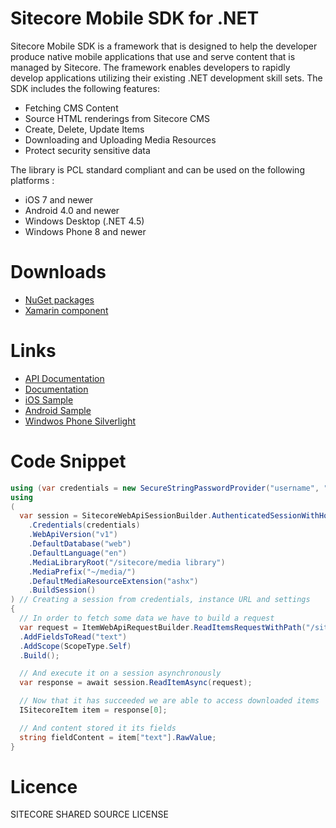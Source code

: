 Sitecore Mobile SDK for .NET
========

Sitecore Mobile SDK is a framework that is designed to help the developer produce native mobile applications that use and serve content that is managed by Sitecore. The framework enables developers to rapidly develop applications utilizing their existing .NET development skill sets. 
The SDK includes the following features:

* Fetching CMS Content
* Source HTML renderings from Sitecore CMS
* Create, Delete, Update Items
* Downloading and Uploading Media Resources
* Protect security sensitive data

The library is PCL standard compliant and can be used on the following platforms :

* iOS 7 and newer
* Android 4.0 and newer
* Windows Desktop (.NET 4.5)
* Windows Phone 8 and newer

# Downloads
- [NuGet packages](https://www.nuget.org/packages?q=Sitecore+Mobile+SDK)
- [Xamarin component](https://components.xamarin.com/view/sitecore.mobile.sdk?version=1.0)

# Links
- [API Documentation](http://sitecore.github.io/sitecore-xamarin-pcl-sdk/v1.0/)
- [Documentation](https://doc.sitecore.net)
- [iOS Sample](https://github.com/Sitecore/sitecore-xamarin-pcl-sdk/tree/master/app/WhiteLabel/iOS)
- [Android Sample](https://github.com/Sitecore/sitecore-xamarin-pcl-sdk/tree/master/app/WhiteLabel/Android/WhiteLabel-Android)
- [Windwos Phone Silverlight](https://github.com/Sitecore/sitecore-xamarin-pcl-sdk/tree/master/app/WhiteLabel/WindwosPhoneSilverlight/WhiteLabel-WindowsPhoneSilverlight)


# Code Snippet
```csharp
using (var credentials = new SecureStringPasswordProvider("username", "password")) // providing secure credentials
using 
(
  var session = SitecoreWebApiSessionBuilder.AuthenticatedSessionWithHost(instanceUrl)
    .Credentials(credentials)
    .WebApiVersion("v1")
    .DefaultDatabase("web")
    .DefaultLanguage("en")
    .MediaLibraryRoot("/sitecore/media library")
    .MediaPrefix("~/media/")
    .DefaultMediaResourceExtension("ashx")
    .BuildSession()
) // Creating a session from credentials, instance URL and settings
{
  // In order to fetch some data we have to build a request
  var request = ItemWebApiRequestBuilder.ReadItemsRequestWithPath("/sitecore/content/home")
  .AddFieldsToRead("text")
  .AddScope(ScopeType.Self)
  .Build();

  // And execute it on a session asynchronously
  var response = await session.ReadItemAsync(request);

  // Now that it has succeeded we are able to access downloaded items
  ISitecoreItem item = response[0];

  // And content stored it its fields
  string fieldContent = item["text"].RawValue;
}
```
# Licence
SITECORE SHARED SOURCE LICENSE